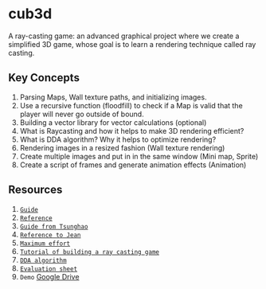 # cub3d
A ray-casting game: an advanced graphical project where we create a simplified 3D game, whose goal is to learn a rendering technique called ray casting.

## Key Concepts
1. Parsing Maps, Wall texture paths, and initializing images.
2. Use a recursive function (floodfill) to check if a Map is valid that the player will never go outside of bound.
3. Building a vector library for vector calculations (optional)
4. What is Raycasting and how it helps to make 3D rendering efficient?
5. What is DDA algorithm? Why it helps to optimize rendering?
6. Rendering images in a resized fashion (Wall texture rendering)
7. Create multiple images and put in in the same window (Mini map, Sprite)
8. Create a script of frames and generate animation effects (Animation)

## Resources
1. [`Guide`](https://harm-smits.github.io/42docs/projects/cub3d) <br>
2. [`Reference`](https://github.com/pasqualerossi/Cub3D) <br>
3. [`Guide from Tsunghao`](https://github.com/Tsunghao-C/Common-Course/tree/main/cub3d) <br>
4. [`Reference to Jean`](https://github.com/Haliris/cub3d/tree/main) <br>
5. [`Maximum effort`](https://github.com/ael-bekk/Cub3d-Advanced-Raycasting) <br>
6. [`Tutorial of building a ray casting game`](https://lodev.org/cgtutor/raycasting.html) <br>
7. [`DDA algorithm`](https://youtu.be/NbSee-XM7WA?si=taWsY2doGi90ieGD) <br>
8. [`Evaluation sheet`](https://www.42evals.com/sheets/66ba244998d302d110c31b6a) <br>
9. `Demo` [Google Drive](https://drive.google.com/file/d/18nyvWhlfFrl5MYFPbCmYqgHLxpVqhpPM/view?usp=sharing) <br>
